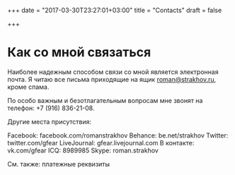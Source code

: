 +++
date = "2017-03-30T23:27:01+03:00"
title = "Contacts"
draft = false

+++

# Как со мной связаться

Наиболее надежным способом связи со мной является электронная почта. Я читаю все письма приходящие на ящик roman@strakhov.ru, кроме спама.

По особо важным и безотлагательным вопросам мне звонят на телефон: +7 (916) 836-21-08.

Другие места присутствия:

Facebook: facebook.com/romanstrakhov
Behance: be.net/strakhov
Twitter: twitter.com/gfear
LiveJournal: gfear.livejournal.com
В контакте: vk.com/gfear
ICQ: 8989985
Skype: roman.strakhov

См. также: платежные реквизиты